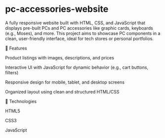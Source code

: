 # pc-accessories-website
A fully responsive website built with HTML, CSS, and JavaScript that displays pre-built PCs and PC accessories like graphic cards, keyboards (e.g., Moses), and more. This project aims to showcase PC components in a clean, user-friendly interface, ideal for tech stores or personal portfolios.

🔧 Features

Product listings with images, descriptions, and prices

Interactive UI with JavaScript for dynamic behavior (e.g., cart buttons, filters)

Responsive design for mobile, tablet, and desktop screens

Organized layout using clean and structured HTML/CSS

🚀 Technologies

HTML5

CSS3

JavaScript


